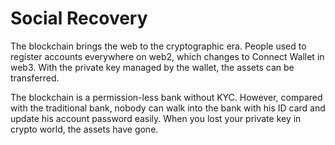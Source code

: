 # Social Recovery

The blockchain brings the web to the cryptographic era. People used to register accounts everywhere on web2, which changes to Connect Wallet in web3. With the private key managed by the wallet, the assets can be transferred.

The blockchain is a permission-less bank without KYC. However, compared with the traditional bank, nobody can walk into the bank with his ID card and update his account password easily. When you lost your private key in crypto world, the assets have gone.
